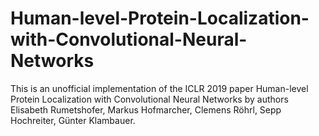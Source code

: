 # Human-level-Protein-Localization-with-Convolutional-Neural-Networks
This is an unofficial implementation of the ICLR 2019 paper Human-level Protein Localization with Convolutional Neural Networks by authors Elisabeth Rumetshofer, Markus Hofmarcher, Clemens Röhrl, Sepp Hochreiter, Günter Klambauer.
